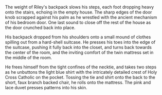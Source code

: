 The weight of Riley's backpack slows his steps, each foot dropping heavy onto the stairs, echoing in the empty house. The sharp edges of the door knob scrapped against his palm as he wrestled with the ancient mechanism of his bedroom door.  One last sound to close off the rest of the house as the door crunched back into place.

His backpack dropped from his shoulders onto a small mound of clothes spilling out from a hard-shell suitcase.  He presses his toes into the edge of the suitcase, pushing it fully back into the closet, and turns back towards the center of the room, and the inviting comfort of the twin mattress set in the middle of the room.

He frees himself from the tight confines of the necktie, and takes two steps as he unbuttons the light blue shirt with the intricately detailed crest of Holy Cross Catholic on the pocket.  Tossing the tie and shirt onto the back to the short, faux branch backed chair, he rolls onto the mattress.  The pink and lace duvet presses patterns into his skin.